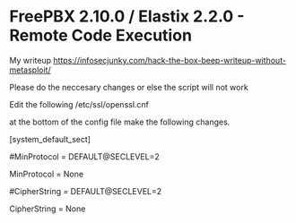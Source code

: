 # FreePBX 2.10.0 / Elastix 2.2.0 - Remote Code Execution

My writeup 
https://infosecjunky.com/hack-the-box-beep-writeup-without-metasploit/

Please do the neccesary changes or else the script will not work

Edit the following /etc/ssl/openssl.cnf

at the bottom of the config file make the following changes.

[system_default_sect]

#MinProtocol = DEFAULT@SECLEVEL=2

MinProtocol = None

#CipherString = DEFAULT@SECLEVEL=2

CipherString = None
